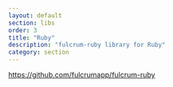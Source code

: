 ```yaml
---
layout: default
section: libs
order: 3
title: "Ruby"
description: "fulcrum-ruby library for Ruby"
category: section
---
```


https://github.com/fulcrumapp/fulcrum-ruby
